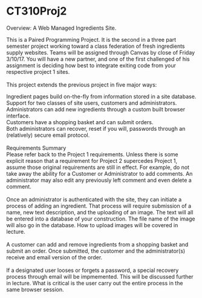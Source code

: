 # CT310Proj2
Overview: A Web Managed Ingredients Site.

This is a Paired Programming Project. It is the second in a three part semester project working toward a class federation of fresh ingredients supply websites. Teams will be assigned through Canvas by close of Friday 3/10/17. You will have a new partner, and one of the first challenged of his assignment is deciding how best to integrate exiting code from your respective project 1 sites.
<br /><br />
This project extends the previous project in five major ways:<br />

Ingredient pages build on-the-fly from information stored in a site database.<br />
Support for two classes of site users, customers and administrators.<br />
Administrators can add new ingredients through a custom built browser interface.<br />
Customers have a shopping basket and can submit orders.<br />
Both administrators can recover, reset if you will, passwords through an (relatively) secure email protocol.<br /><br />
Requirements Summary
<br />
Please refer back to the Project 1 requirements. Unless there is some explicit reason that a requirement for Project 2 supercedes Project 1, assume those original requirements are still in effect. For example, do not take away the ability for a Customer or Administrator to add comments. An administrator may also edit any previously left comment and even delete a comment.
<br /><br />
Once an administrator is authenticated with the site, they can initiate a process of adding an ingredient. That process will require submission of a name, new text description, and the uploading of an image. The text will all be entered into a database of your construction. The file name of the image will also go in the database. How to upload images will be covered in lecture.
<br /><br />
A customer can add and remove ingredients from a shopping basket and submit an order. Once submitted, the customer and the administrator(s) receive and email version of the order.
<br /><br />
If a designated user looses or forgets a password, a special recovery process through email will be impmemented. This will be discussed further in lecture. What is critical is the user carry out the entire process in the same browser session.
